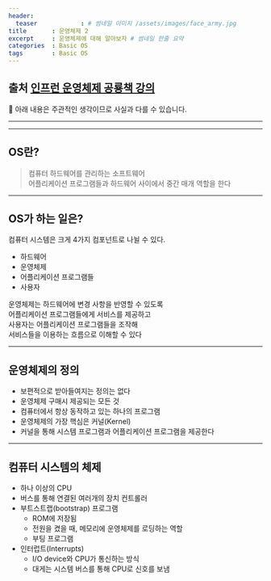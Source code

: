 ```yaml
---
header:
  teaser            : # 썸네일 이미지 /assets/images/face_army.jpg
title       : 운영체제 2
excerpt     : 운영체제에 대해 알아보자 # 썸네일 한줄 요약
categories  : Basic OS
tags        : Basic OS
---
```

출처 [인프런 운영체제 공룡책 강의](https://www.inflearn.com/course/%EC%9A%B4%EC%98%81%EC%B2%B4%EC%A0%9C-%EA%B3%B5%EB%A3%A1%EC%B1%85-%EC%A0%84%EA%B3%B5%EA%B0%95%EC%9D%98)
---
🚫 아래 내용은 주관적인 생각이므로 사실과 다를 수 있습니다.

---
---

## OS란?

> 컴퓨터 하드웨어를 관리하는 소프트웨어  
> 어플리케이션 프로그램들과 하드웨어 사이에서 중간 매개 역할을 한다  

---
## OS가 하는 일은?

컴퓨터 시스템은 크게 4가지 컴포넌트로 나뉠 수 있다.  
- 하드웨어
- 운영체제
- 어플리케이션 프로그램들
- 사용자

운영체제는 하드웨어에 변경 사항을 반영할 수 있도록  
어플리케이션 프로그램들에게 서비스를 제공하고  
사용자는 어플리케이션 프로그램들을 조작해  
서비스들을 이용하는 흐름으로 이해할 수 있다  

---
## 운영체제의 정의

- 보편적으로 받아들여지는 정의는 없다  
- 운영체제 구매시 제공되는 모든 것  
- 컴퓨터에서 항상 동작하고 있는 하나의 프로그램  
- 운영체제의 가장 핵심은 커널(Kernel)  
- 커널을 통해 시스템 프로그램과 어플리케이션 프로그램을 제공한다  

---
## 컴퓨터 시스템의 체제

- 하나 이상의 CPU
- 버스를 통해 연결된 여러개의 장치 컨트롤러
- 부트스트랩(bootstrap) 프로그램
  - ROM에 저장됨
  - 전원을 켰을 때, 메모리에 운영체제를 로딩하는 역할
  - 부팅 프로그램
- 인터럽트(Interrupts)
  - I/O device와 CPU가 통신하는 방식
  - 대게는 시스템 버스를 통해 CPU로 신호를 보냄
